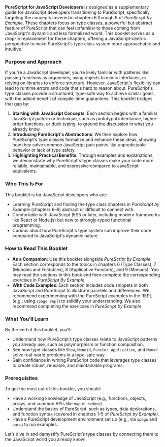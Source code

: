 
**PureScript for JavaScript Developers** is designed as a supplementary guide for JavaScript developers transitioning to PureScript, specifically targeting the concepts covered in chapters 6 through 9 of _PureScript by Example_. These chapters focus on type classes, a powerful but abstract feature of PureScript that can feel unfamiliar to those coming from JavaScript's dynamic and less formalized world. This booklet serves as a drop-in replacement for those chapters, offering a JavaScript-centric perspective to make PureScript's type class system more approachable and intuitive.

### Purpose and Approach

If you're a JavaScript developer, you're likely familiar with patterns like passing functions as arguments, using objects to mimic interfaces, or relying on libraries to enforce structure. However, JavaScript's flexibility can lead to runtime errors and code that's hard to reason about. PureScript's type classes provide a structured, type-safe way to achieve similar goals, with the added benefit of compile-time guarantees. This booklet bridges that gap by:

1. **Starting with JavaScript Concepts**: Each section begins with a familiar JavaScript pattern or technique, such as prototypal inheritance, higher-order functions, or duck typing, to ground the discussion in what you already know.
2. **Introducing PureScript's Abstractions**: We then explore how PureScript's type classes formalize and enhance these ideas, showing how they solve common JavaScript pain points like unpredictable behavior or lack of type safety.
3. **Highlighting Practical Benefits**: Through examples and explanations, we demonstrate why PureScript's type classes make your code more reliable, maintainable, and expressive compared to JavaScript equivalents.

### Who This Is For

This booklet is for JavaScript developers who are:

- Learning PureScript and finding the type class chapters in _PureScript by Example_ (chapters 6–9) abstract or difficult to connect with.
- Comfortable with JavaScript (ES5 or later, including modern frameworks like React or Node.js) but new to strongly-typed functional programming.
- Curious about how PureScript's type system can improve their code compared to JavaScript's dynamic nature.

### How to Read This Booklet

- **As a Companion**: Use this booklet alongside _PureScript by Example_. Each section corresponds to the topics in chapters 6 (Type Classes), 7 (Monoids and Foldables), 8 (Applicative Functors), and 9 (Monads). You may read the sections in this book and then complete the corresponding exercises in _PureScript By Example_.
- **With Code Examples**: Each section includes code snippets in both JavaScript and PureScript to illustrate parallels and differences. We recommend experimenting with the PureScript examples in the REPL (e.g., using `spago repl`) to solidify your understanding. We also recommend completing the exericses in _PureScript by Example_

### What You’ll Learn

By the end of this booklet, you’ll:

- Understand how PureScript’s type classes relate to JavaScript patterns you already use, such as polymorphism or function composition.
- See how type classes like `Show`, `Monoid`, `Functor`, `Applicative`, and `Monad` solve real-world problems in a type-safe way.
- Gain confidence in writing PureScript code that leverages type classes to create robust, reusable, and maintainable programs.

### Prerequisites

To get the most out of this booklet, you should:

- Have a working knowledge of JavaScript (e.g., functions, objects, arrays, and common APIs like `map` or `reduce`).
- Understand the basics of PureScript, such as types, data declarations, and function syntax (covered in chapters 1–5 of _PureScript by Example_).
- Have a PureScript development environment set up (e.g., via `spago` and `purs`) to run examples.

Let’s dive in and demystify PureScript’s type classes by connecting them to the JavaScript world you already know!